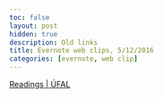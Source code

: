 ```yaml
---
toc: false
layout: post
hidden: true
description: Old links
title: Evernote web clips, 5/12/2016
categories: [evernote, web clip]
---
```


[Readings | ÚFAL](https://ufal.mff.cuni.cz/milan-straka/readings)

